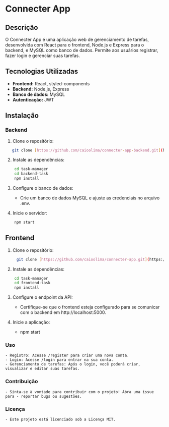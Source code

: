 # Connecter App

## Descrição
O Connecter App é uma aplicação web de gerenciamento de tarefas, desenvolvida com React para o frontend, Node.js e Express para o backend, e MySQL como banco de dados. Permite aos usuários registrar, fazer login e gerenciar suas tarefas.

## Tecnologias Utilizadas
* **Frontend:** React, styled-components
* **Backend:** Node.js, Express
* **Banco de dados:** MySQL
* **Autenticação:** JWT

## Instalação
### Backend
1. Clone o repositório:
```bash
   git clone [https://github.com/caioolima/connecter-app-backend.git](https://github.com/caioolima/connecter-app-backend.git)
```

2. Instale as dependências:
```bash
    cd task-manager
    cd backend-task
    npm install
```

3. Configure o banco de dados:
    
    - Crie um banco de dados MySQL e ajuste as credenciais no arquivo .env.

4. Inicie o servidor:
```bash
    npm start
```

## Frontend

 1. Clone o repositório:
```bash
     git clone [https://github.com/caioolima/connecter-app.git](https://github.com/caioolima/connecter-app.git)
```

2. Instale as dependências:

```bash
    cd task-manager
    cd frontend-task
    npm install
```

3. Configure o endpoint da API:

    - Certifique-se que o frontend esteja configurado para se comunicar com o backend em http://localhost:5000.

4. Inicie a aplicação:

    - npm start

### Uso
    
    - Registro: Acesse /register para criar uma nova conta.
    - Login: Acesse /login para entrar na sua conta.
    - Gerenciamento de tarefas: Após o login, você poderá criar, visualizar e editar suas tarefas.

### Contribuição
    
    - Sinta-se à vontade para contribuir com o projeto! Abra uma issue para - reportar bugs ou sugestões.

### Licença

    - Este projeto está licenciado sob a Licença MIT.